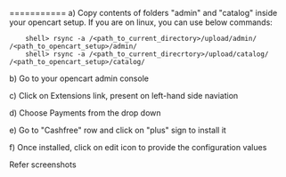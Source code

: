 ===========
a) Copy contents of folders "admin" and "catalog" inside your opencart setup. If you are on linux, you can use below commands:

        shell> rsync -a /<path_to_current_directory>/upload/admin/ /<path_to_opencart_setup>/admin/
        shell> rsync -a /<path_to_current_direcrtory>/upload/catalog/ /<path_to_opencart_setup>/catalog/

b) Go to your opencart admin console

c) Click on Extensions link, present on left-hand side naviation

d) Choose Payments from the drop down

e) Go to "Cashfree" row and click on "plus" sign to install it

f) Once installed, click on edit icon to provide the configuration values

 Refer screenshots 
